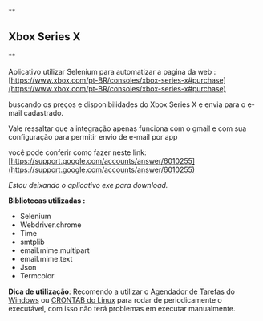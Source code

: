 **

## Xbox Series X

**


Aplicativo utilizar Selenium para automatizar a pagina da web : [https://www.xbox.com/pt-BR/consoles/xbox-series-x#purchase](https://www.xbox.com/pt-BR/consoles/xbox-series-x#purchase)

buscando os preços e disponibilidades do Xbox Series X e envia para o e-mail cadastrado.

Vale ressaltar que a integração apenas funciona com o gmail e com sua configuração para permitir envio de e-mail por app

você pode conferir como fazer neste link: [https://support.google.com/accounts/answer/6010255](https://support.google.com/accounts/answer/6010255)


*Estou deixando o aplicativo exe para download.*

**Bibliotecas utilizadas :**

 - Selenium
 - Webdriver.chrome
 - Time
 - smtplib
 - email.mime.multipart
 - email.mime.text
 - Json
 - Termcolor

**Dica de utilização**:
Recomendo a utilizar o [Agendador de Tarefas do Windows](https://www.softdownload.com.br/como-automatizar-execucao-de-programas.html) ou [CRONTAB do Linux](https://www.ubuntudicas.com.br/2012/01/crontab-o-agendador-de-tarefas-do-linux/) para rodar de periodicamente o executável, com isso não terá problemas em executar manualmente. 
